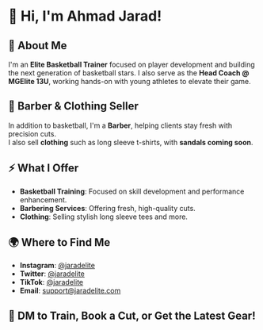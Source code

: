 # 👋 Hi, I'm Ahmad Jarad!

## 🏀 About Me
I'm an **Elite Basketball Trainer** focused on player development and building the next generation of basketball stars. I also serve as the **Head Coach @ MGElite 13U**, working hands-on with young athletes to elevate their game.

## 💈 Barber & Clothing Seller
In addition to basketball, I'm a **Barber**, helping clients stay fresh with precision cuts.  
I also sell **clothing** such as long sleeve t-shirts, with **sandals coming soon**.

## ⚡ What I Offer
- **Basketball Training**: Focused on skill development and performance enhancement.
- **Barbering Services**: Offering fresh, high-quality cuts.
- **Clothing**: Selling stylish long sleeve tees and more.

## 🌍 Where to Find Me
- **Instagram**: [@jaradelite](https://www.instagram.com/jaradelite)  
- **Twitter**: [@jaradelite](https://x.com/jaradelite)  
- **TikTok**: [@jaradelite](https://www.tiktok.com/@jaradelite)  
- **Email**: support@jaradelite.com  

## 📩 DM to Train, Book a Cut, or Get the Latest Gear!

